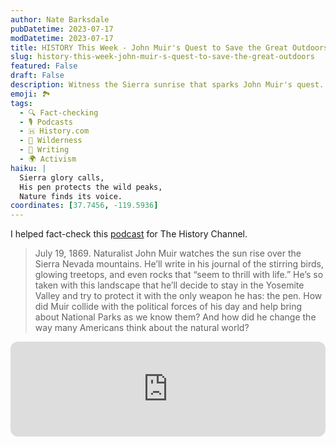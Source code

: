 ```yaml
---
author: Nate Barksdale
pubDatetime: 2023-07-17
modDatetime: 2023-07-17
title: HISTORY This Week - John Muir's Quest to Save the Great Outdoors
slug: history-this-week-john-muir-s-quest-to-save-the-great-outdoors
featured: False
draft: False
description: Witness the Sierra sunrise that sparks John Muir's quest. See how he resolves to save Yosemite's wilderness using only the power of his pen.
emoji: 🏞️
tags:
  - 🔍 Fact-checking
  - 🎙️ Podcasts
  - 🇭 History.com
  - 🌳 Wilderness
  - 📝 Writing
  - 🌍 Activism
haiku: |
  Sierra glory calls,
  His pen protects the wild peaks,
  Nature finds its voice.
coordinates: [37.7456, -119.5936]
---
```


I helped fact-check this [podcast](https://open.spotify.com/episode/4qcnQv87MLCgRhBxc8BZsi?si=FezBA6bHQsmLdmBlR4u_rg) for The History Channel.

> July 19, 1869. Naturalist John Muir watches the sun rise over the Sierra Nevada mountains. He’ll write in his journal of the stirring birds, glowing treetops, and even rocks that “seem to thrill with life.” He’s so taken with this landscape that he’ll decide to stay in the Yosemite Valley and try to protect it with the only weapon he has: the pen. How did Muir collide with the political forces of his day and help bring about National Parks as we know them? And how did he change the way many Americans think about the natural world?

<iframe style="border-radius:12px" src="https://open.spotify.com/embed/episode/4qcnQv87MLCgRhBxc8BZsi?utm_source=generator" width="100%" height="152" frameBorder="0" allowfullscreen="" allow="autoplay; clipboard-write; encrypted-media; fullscreen; picture-in-picture" loading="lazy"></iframe>
